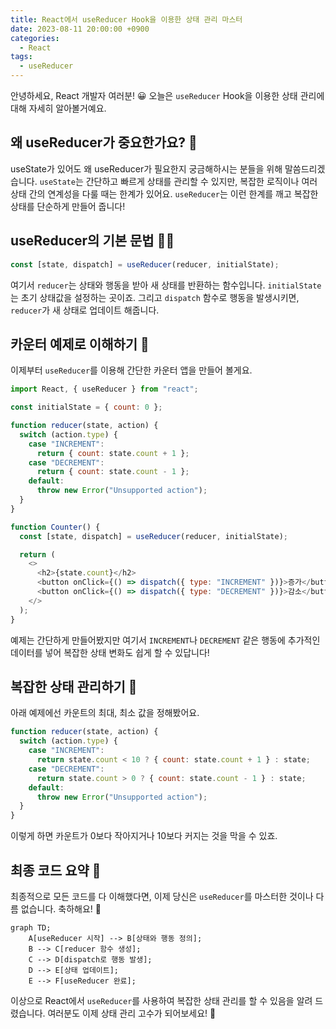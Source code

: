 ```yaml
---
title: React에서 useReducer Hook을 이용한 상태 관리 마스터
date: 2023-08-11 20:00:00 +0900
categories:
  - React
tags:
  - useReducer
---
```


안녕하세요, React 개발자 여러분! 😀 오늘은 `useReducer` Hook을 이용한 상태 관리에 대해 자세히 알아볼거예요.

## 왜 useReducer가 중요한가요? 🤔

useState가 있어도 왜 useReducer가 필요한지 궁금해하시는 분들을 위해 말씀드리겠습니다. `useState`는 간단하고 빠르게 상태를 관리할 수 있지만, 복잡한 로직이나 여러 상태 간의 연계성을 다룰 때는 한계가 있어요. `useReducer`는 이런 한계를 깨고 복잡한 상태를 단순하게 만들어 줍니다!

## useReducer의 기본 문법 👨‍🏫

```javascript
const [state, dispatch] = useReducer(reducer, initialState);
```

여기서 `reducer`는 상태와 행동을 받아 새 상태를 반환하는 함수입니다. `initialState`는 초기 상태값을 설정하는 곳이죠. 그리고 `dispatch` 함수로 행동을 발생시키면, `reducer`가 새 상태로 업데이트 해줍니다.

## 카운터 예제로 이해하기 🎯

이제부터 `useReducer`를 이용해 간단한 카운터 앱을 만들어 볼게요.

```javascript
import React, { useReducer } from "react";

const initialState = { count: 0 };

function reducer(state, action) {
  switch (action.type) {
    case "INCREMENT":
      return { count: state.count + 1 };
    case "DECREMENT":
      return { count: state.count - 1 };
    default:
      throw new Error("Unsupported action");
  }
}

function Counter() {
  const [state, dispatch] = useReducer(reducer, initialState);

  return (
    <>
      <h2>{state.count}</h2>
      <button onClick={() => dispatch({ type: "INCREMENT" })}>증가</button>
      <button onClick={() => dispatch({ type: "DECREMENT" })}>감소</button>
    </>
  );
}
```

예제는 간단하게 만들어봤지만 여기서 `INCREMENT`나 `DECREMENT` 같은 행동에 추가적인 데이터를 넣어 복잡한 상태 변화도 쉽게 할 수 있답니다!

## 복잡한 상태 관리하기 🎩

아래 예제에선 카운트의 최대, 최소 값을 정해봤어요.

```javascript
function reducer(state, action) {
  switch (action.type) {
    case "INCREMENT":
      return state.count < 10 ? { count: state.count + 1 } : state;
    case "DECREMENT":
      return state.count > 0 ? { count: state.count - 1 } : state;
    default:
      throw new Error("Unsupported action");
  }
}
```

이렇게 하면 카운트가 0보다 작아지거나 10보다 커지는 것을 막을 수 있죠.

## 최종 코드 요약 📝

최종적으로 모든 코드를 다 이해했다면, 이제 당신은 `useReducer`를 마스터한 것이나 다름 없습니다. 축하해요! 🎉

```mermaid
graph TD;
    A[useReducer 시작] --> B[상태와 행동 정의];
    B --> C[reducer 함수 생성];
    C --> D[dispatch로 행동 발생];
    D --> E[상태 업데이트];
    E --> F[useReducer 완료];
```

이상으로 React에서 `useReducer`를 사용하여 복잡한 상태 관리를 할 수 있음을 알려 드렸습니다. 여러분도 이제 상태 관리 고수가 되어보세요! 🥳
